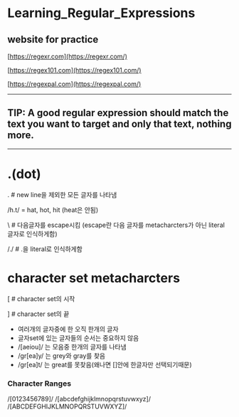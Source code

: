 # Learning_Regular_Expressions

## website for practice
[https://regexr.com](https://regexr.com/)

[https://regex101.com](https://regex101.com/)

[https://regexpal.com](https://regexpal.com/)

---
## TIP: A good regular expression should match the text you want to target and only that text, nothing more.

---

# .(dot) 
. # new line을 제외한 모든 글자를 나타냄

/h.t/ = hat, hot, hit (heat은 안됨)

\   # 다음글자를 escape시킴 (escape란 다음 글자를 metacharcters가 아닌 literal 글자로 인식하게함)

/\./ # .을 literal로 인식하게함

# character set metacharcters
\[ # character set의 시작

\] # character set의 끝

 - 여러개의 글자중에 한 오직 한개의 글자
 - 글자set에 있는 글자들의 순서는 중요하지 않음
 - /[aeiou]/ 는 모음중 한개의 글자를 나타냄
 - /gr[ea]y/ 는 grey와 gray를 찾음
 - /gr[ea]t/ 는 great를 못찾음(왜나면 []안에 한글자만 선택되기때문)


### Character Ranges
/[0123456789]/
/[abcdefghijklmnopqrstuvwxyz]/
/[ABCDEFGHIJKLMNOPQRSTUVWXYZ]/
